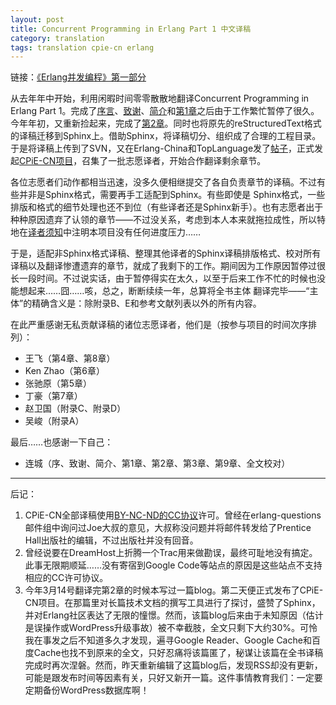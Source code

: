 ```yaml
---
layout: post
title: Concurrent Programming in Erlang Part 1 中文译稿
category: translation
tags: translation cpie-cn erlang
---
```


链接：[《Erlang并发编程》第一部分][cpie-cn]

从去年年中开始，利用闲暇时间零零散散地翻译Concurrent Programming in Erlang Part 1。完成了[序言][preface]、[致谢][ack]、[简介][intro]和[第1章][chapter-1]之后由于工作繁忙暂停了很久。今年年初，又重新捡起来，完成了[第2章][chapter-2]。同时也将原先的reStructuredText格式的译稿迁移到Sphinx上。借助Sphinx，将译稿切分、组织成了合理的工程目录。于是将译稿上传到了SVN，又在Erlang-China和TopLanguage发了[帖子][post]，正式发起[CPiE-CN项目][project]，召集了一批志愿译者，开始合作翻译剩余章节。

各位志愿者们动作都相当迅速，没多久便相继提交了各自负责章节的译稿。不过有些并非是Sphinx格式，需要再手工适配到Sphinx。有些即使是 Sphinx格式，一些排版和格式的细节处理也还不到位（有些译者还是Sphinx新手）。也有志愿者出于种种原因遗弃了认领的章节——不过没关系，考虑到本人本来就拖拉成性，所以特地在[译者须知][notice]中注明本项目没有任何进度压力……

于是，适配非Sphinx格式译稿、整理其他译者的Sphinx译稿排版格式、校对所有译稿以及翻译惨遭遗弃的章节，就成了我剩下的工作。期间因为工作原因暂停过很长一段时间。不过说实话，由于暂停得实在太久，以至于后来工作不忙的时候也没能想起来……囧……咳，总之，断断续续一年，总算将全书主体 翻译完毕——“主体”的精确含义是：除附录B、E和参考文献列表以外的所有内容。

在此严重感谢无私贡献译稿的诸位志愿译者，他们是（按参与项目的时间次序排列）：

*   王飞（第4章、第8章）
*   Ken Zhao（第6章）
*   张驰原（第5章）
*   丁豪（第7章）
*   赵卫国（附录C、附录D）
*   吴峻（附录A）

最后……也感谢一下自己：

*   连城（序、致谢、简介、第1章、第2章、第3章、第9章、全文校对）

- - -

后记：

1.  CPiE-CN全部译稿使用[BY-NC-ND的CC协议][cc]许可。曾经在erlang-questions邮件组中询问过Joe大叔的意见，大叔称没问题并将邮件转发给了Prentice Hall出版社的编辑，不过出版社并没有回音。
2.  曾经说要在DreamHost上折腾一个Trac用来做勘误，最终可耻地没有搞定。此事无限期顺延……没有寄宿到Google Code等站点的原因是这些站点不支持相应的CC许可协议。
3.  今年3月14号翻译完第2章的时候本写过一篇blog。第二天便正式发布了CPiE-CN项目。在那篇里对长篇技术文档的撰写工具进行了探讨，盛赞了Sphinx，并对Erlang社区表达了无限的憧憬。然而，该篇blog后来由于未知原因（估计是误操作或WordPress升级事故）被不幸截肢，全文只剩下大约30%。可怜我在事发之后不知道多久才发现，遍寻Google Reader、Google Cache和百度Cache也找不到原来的全文，只好忍痛将该篇匿了，秘谋让该篇在全书译稿完成时再次涅磐。然而，昨天重新编辑了这篇blog后，发现RSS却没有更新，可能是跟发布时间等因素有关，只好又新开一篇。这件事情教育我们：一定要定期备份WordPress数据库啊！

[cpie-cn]:   http://cpie-cn.googlecode.com/hg/_build/html/index.html
[preface]:   http://cpie-cn.googlecode.com/hg/_build/html/preface.html
[ack]:       http://cpie-cn.googlecode.com/hg/_build/html/preface.html
[intro]:     http://cpie-cn.googlecode.com/hg/_build/html/preface.html
[chapter-1]: http://cpie-cn.googlecode.com/hg/_build/html/preface.html
[chapter-2]: http://cpie-cn.googlecode.com/hg/_build/html/part-i/chapter-2.html
[post]:      http://groups.google.com/group/erlang-china/browse_thread/thread/3baae94948d7a932
[project]:   http://cpie-cn.googlecode.com/hg/_build/html/cpie-cn-project.html#cpie-cn
[notice]:    http://cpie-cn.googlecode.com/hg/_build/html/cpie-cn-project.html#id6
[cc]:        http://creativecommons.org/licenses/by-nc-nd/2.5/cn/
